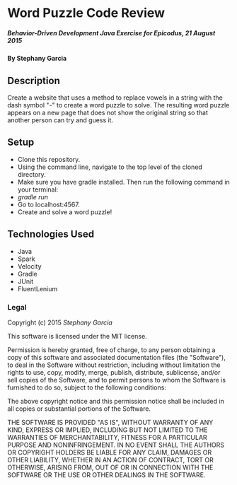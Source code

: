 # Word Puzzle Code Review

##### _Behavior-Driven Development Java Exercise for Epicodus, 21 August 2015_

#### By **Stephany Garcia**

## Description

Create a website that uses a method to replace vowels in a string with the dash symbol "-" to create a word puzzle to solve. The resulting word puzzle appears on a new page that does not show the original string so that another person can try and guess it.

## Setup

* Clone this repository.
* Using the command line, navigate to the top level of the cloned directory.
* Make sure you have gradle installed. Then run the following command in your terminal:
* _gradle run_
* Go to localhost:4567.
* Create and solve a word puzzle!


## Technologies Used

* Java
* Spark
* Velocity
* Gradle
* JUnit
* FluentLenium

### Legal

Copyright (c) 2015 *Stephany Garcia*

This software is licensed under the MIT license.

Permission is hereby granted, free of charge, to any person obtaining a copy
of this software and associated documentation files (the "Software"), to deal
in the Software without restriction, including without limitation the rights
to use, copy, modify, merge, publish, distribute, sublicense, and/or sell
copies of the Software, and to permit persons to whom the Software is
furnished to do so, subject to the following conditions:

The above copyright notice and this permission notice shall be included in
all copies or substantial portions of the Software.

THE SOFTWARE IS PROVIDED "AS IS", WITHOUT WARRANTY OF ANY KIND, EXPRESS OR
IMPLIED, INCLUDING BUT NOT LIMITED TO THE WARRANTIES OF MERCHANTABILITY,
FITNESS FOR A PARTICULAR PURPOSE AND NONINFRINGEMENT. IN NO EVENT SHALL THE
AUTHORS OR COPYRIGHT HOLDERS BE LIABLE FOR ANY CLAIM, DAMAGES OR OTHER
LIABILITY, WHETHER IN AN ACTION OF CONTRACT, TORT OR OTHERWISE, ARISING FROM,
OUT OF OR IN CONNECTION WITH THE SOFTWARE OR THE USE OR OTHER DEALINGS IN
THE SOFTWARE.
